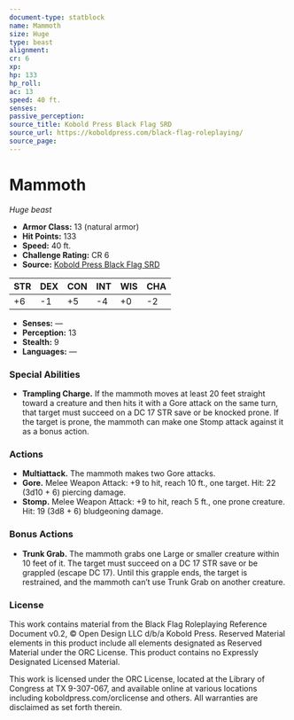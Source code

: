 ```yaml
---
document-type: statblock
name: Mammoth
size: Huge
type: beast
alignment: 
cr: 6
xp: 
hp: 133
hp_roll: 
ac: 13
speed: 40 ft.
senses: 
passive_perception: 
source_title: Kobold Press Black Flag SRD
source_url: https://koboldpress.com/black-flag-roleplaying/
source_page: 
---
```


# Mammoth

*Huge beast*

- **Armor Class:** 13 (natural armor)
- **Hit Points:** 133
- **Speed:** 40 ft.
- **Challenge Rating:** CR 6
- **Source:** [Kobold Press Black Flag SRD](https://koboldpress.com/black-flag-roleplaying/)

| STR | DEX | CON | INT | WIS | CHA |
| --- | --- | --- | --- | --- | --- |
| +6 | -1 | +5 | -4 | +0 | -2 |

- **Senses:** —
- **Perception:** 13
- **Stealth:** 9
- **Languages:** —

### Special Abilities

- **Trampling Charge.** If the mammoth moves at least 20 feet straight toward a creature and then hits it with a Gore attack on the same turn, that target must succeed on a DC 17 STR save or be knocked prone. If the target is prone, the mammoth can make one Stomp attack against it as a bonus action.

### Actions

- **Multiattack.** The mammoth makes two Gore attacks.
- **Gore.** Melee Weapon Attack: +9 to hit, reach 10 ft., one target. Hit: 22 (3d10 + 6) piercing damage.
- **Stomp.** Melee Weapon Attack: +9 to hit, reach 5 ft., one prone creature. Hit: 19 (3d8 + 6) bludgeoning damage.

### Bonus Actions

- **Trunk Grab.** The mammoth grabs one Large or smaller creature within 10 feet of it. The target must succeed on a DC 17 STR save or be grappled (escape DC 17). Until this grapple ends, the target is restrained, and the mammoth can’t use Trunk Grab on another creature.

### License

This work contains material from the Black Flag Roleplaying Reference Document v0.2, © Open Design LLC d/b/a Kobold Press. Reserved Material elements in this product include all elements designated as Reserved Material under the ORC License. This product contains no Expressly Designated Licensed Material.

This work is licensed under the ORC License, located at the Library of Congress at TX 9-307-067, and available online at various locations including koboldpress.com/orclicense and others. All warranties are disclaimed as set forth therein.
